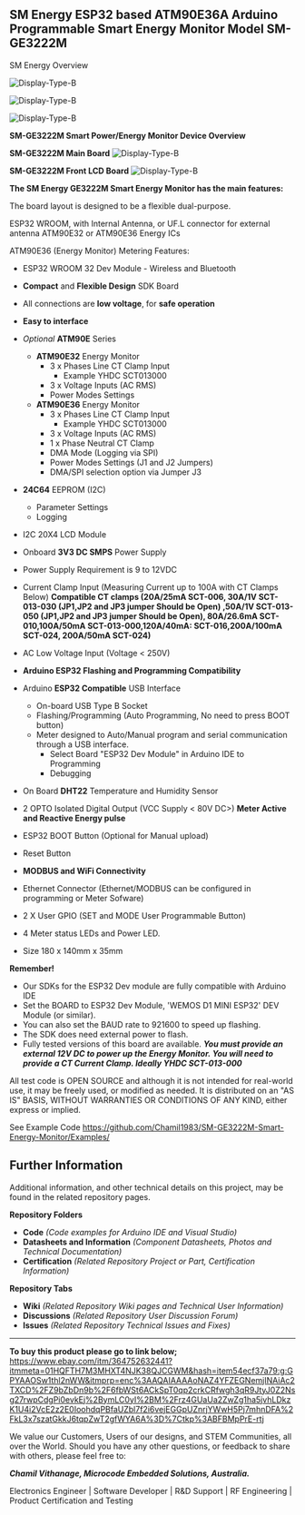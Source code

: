 ## SM Energy ESP32 based ATM90E36A Arduino Programmable Smart Energy Monitor Model SM-GE3222M


SM Energy Overview

![Display-Type-B](https://github.com/Chamil1983/SM-GE3222M-Smart-Energy-Monitor/blob/main/Pictures/IMG_3.jpg?raw=true)

![Display-Type-B](https://github.com/Chamil1983/SM-GE3222M-Smart-Energy-Monitor/blob/main/Pictures/IMG_4798.jpg?raw=true)

![Display-Type-B](https://github.com/Chamil1983/SM-GE3222M-Smart-Energy-Monitor/blob/main/Pictures/IMG_4800.jpg?raw=true)

**SM-GE3222M Smart Power/Energy Monitor Device Overview**

**SM-GE3222M Main Board**
![Display-Type-B](https://github.com/Chamil1983/SM-GE3222M-Smart-Energy-Monitor/blob/main/Pictures/Main_Board.jpg?raw=true)

**SM-GE3222M Front LCD Board**
![Display-Type-B](https://github.com/Chamil1983/SM-GE3222M-Smart-Energy-Monitor/blob/main/Pictures/Front_Panel.jpg?raw=true)


**The SM Energy GE3222M Smart Energy Monitor has the main features:**

The board layout is designed to be a flexible dual-purpose.

ESP32 WROOM, with Internal Antenna, or UF.L connector for external antenna
ATM90E32 or ATM90E36 Energy ICs


ATM90E36 (Energy Monitor) Metering Features:

- ESP32 WROOM 32 Dev Module - Wireless and Bluetooth
- **Compact** and **Flexible Design** SDK Board
- All connections are **low voltage**, for **safe operation**
- **Easy to interface**
 - *Optional* **ATM90E** Series
	 - **ATM90E32** Energy Monitor 
		 - 3 x Phases Line CT Clamp Input  
			 -  Example YHDC SCT013000
		 - 3 x Voltage Inputs (AC RMS)
		 - Power Modes Settings
	 - **ATM90E36** Energy Monitor 
		 - 3 x Phases Line CT Clamp Input 
			 -  Example YHDC SCT013000
		 - 3 x Voltage Inputs (AC RMS) 
		 - 1 x Phase Neutral CT Clamp
		 - DMA Mode (Logging via SPI)
		 - Power Modes Settings (J1 and J2 Jumpers)
		 - DMA/SPI selection option via Jumper J3

 - **24C64** EEPROM (I2C)
	 - Parameter Settings
	 - Logging
- I2C 20X4 LCD Module 
- Onboard **3V3 DC SMPS** Power Supply
- Power Supply Requirement is 9 to 12VDC
- Current Clamp Input (Measuring Current up to 100A with CT Clamps Below)
**Compatible CT clamps (20A/25mA SCT-006, 30A/1V SCT-013-030 (JP1,JP2 and JP3 jumper Should be Open) ,50A/1V SCT-013-050 (JP1,JP2 and JP3   jumper Should be Open), 80A/26.6mA SCT-010,100A/50mA SCT-013-000,120A/40mA: SCT-016,200A/100mA SCT-024, 200A/50mA SCT-024)**
- AC Low Voltage Input (Voltage < 250V)

- **Arduino ESP32 Flashing and Programming Compatibility**
 - Arduino **ESP32 Compatible** USB Interface
	 - On-board USB Type B Socket
	 - Flashing/Programming (Auto Programming, No need to press BOOT button)
   - Meter designed to Auto/Manual program and serial communication through a USB interface.
	 - Select Board "ESP32 Dev Module" in Arduino IDE to Programming
	 - Debugging
 - On Board **DHT22** Temperature and Humidity Sensor
- 2 OPTO Isolated Digital Output (VCC Supply < 80V DC>)
**Meter Active and Reactive Energy pulse**
- ESP32 BOOT Button (Optional for Manual upload)
- Reset Button
- **MODBUS and WiFi Connectivity**
- Ethernet Connector (Ethernet/MODBUS can be configured in programming or Meter Sofware)
- 2 X User GPIO (SET and MODE User Programmable Button)
- 4 Meter status LEDs and Power LED. 
- Size 180 x 140mm x 35mm
    
**Remember!**
- Our SDKs for the ESP32 Dev module are fully compatible with Arduino IDE
- Set the BOARD to ESP32 Dev Module, 'WEMOS D1 MINI ESP32' DEV Module (or similar).
- You can also set the BAUD rate to 921600 to speed up flashing.
- The SDK does need external power to flash. 
- Fully tested versions of this board are available. 
***You must provide an external 12V DC to power up the Energy Monitor.*
*You will need to provide a CT Current Clamp.  Ideally YHDC SCT-013-000***

All test code is OPEN SOURCE and although it is not intended for real-world use, it may be freely used, or modified as needed.  It is distributed on an "AS IS" BASIS, WITHOUT WARRANTIES OR CONDITIONS OF ANY KIND, either express or implied.

See Example Code https://github.com/Chamil1983/SM-GE3222M-Smart-Energy-Monitor/Examples/


## **Further Information**

Additional information, and other technical details on this project, may be found in the related repository pages.

**Repository Folders**

 - **Code** *(Code examples for Arduino  IDE and Visual Studio)*
 -  **Datasheets and Information** *(Component Datasheets, Photos and Technical Documentation)*
 - **Certification** *(Related Repository Project or Part, Certification Information)*

**Repository Tabs**

 - **Wiki** *(Related Repository Wiki pages and Technical User Information)*
 - **Discussions** *(Related Repository User Discussion Forum)*
 - **Issues** *(Related Repository Technical Issues and Fixes)*

***
**To buy this product please go to link below;**
https://www.ebay.com/itm/364752632441?itmmeta=01HQFTH7M3MHXT4NJK38QJCGWM&hash=item54ecf37a79:g:GPYAAOSw1thl2nWW&itmprp=enc%3AAQAIAAAAoNAZ4YFZEGNemjINAiAc2TXCD%2FZ9bZbDn9b%2F6fbWSt6ACkSpT0qp2crkCRfwgh3qR9JtyJ0Z2Nsg27rwpCdgPi0evkEj%2BymLC0yI%2BM%2Frz4GUaUa2ZwZg1ha5jvhLDkzK1U4i2VcE2z2E0IoohdqPBfaUZbl7f2i6vejEGGpUZnrjYWwH5Pj7mhnDFA%2FkL3x7szatGkkJ6tqpZwT2gfWYA6A%3D%7Ctkp%3ABFBMpPrE-rtj

We value our Customers, Users of our designs, and STEM Communities, all over the World. Should you have any other questions, or feedback to share with others, please feel free to:

***Chamil Vithanage, Microcode Embedded Solutions, Australia.***

Electronics Engineer | Software Developer | R&D Support | RF Engineering | Product Certification and Testing 

